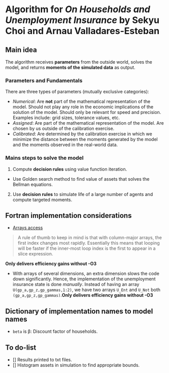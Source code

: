 # Algorithm for _On Households and Unemployment Insurance_ by Sekyu Choi and Arnau Valladares-Esteban
<!-- ### To-do/keep in mind
- Codes are for computers to execute and for humans to read.
- The code for couples should:
  - Have separate utility for the male and the female within the same maximization problem -->

## Main idea
The algorithm receives **parameters** from the outside world, solves the model, and returns **moments of the simulated data** as output.

### Parameters and Fundamentals
There are three types of parameters (mutually exclusive categories):
- *Numerical*: Are **not** part of the mathematical representation of the model. Should not play any role in the economic implications of the solution of the model. Should only be relevant for speed and precision. Examples include: grid sizes, tolerance values, etc.
- *Assigned*: Are part of the mathematical representation of the model. Are chosen by us outside of the calibration exercise.
- *Calibrated*: Are determined by the calibration exercise in which we minimize the distance between the moments generated by the model and the moments observed in the real-world data.

### Mains steps to solve the model
1. Compute **decision rules** using value function iteration.
  - Use Golden search method to find value of assets that solves the Bellman equations.
2. Use **decision rules** to simulate life of a large number of agents and compute targeted moments.

## Fortran implementation considerations

- [Arrays access](https://docs.julialang.org/en/stable/manual/performance-tips/#Access-arrays-in-memory-order,-along-columns-1)
> A rule of thumb to keep in mind is that with column-major arrays, the first index changes most rapidly. Essentially this means that looping will be faster if the inner-most loop index is the first to appear in a slice expression.

**Only delivers efficiency gains without -O3**

- With arrays of several dimensions, an extra dimension slows the code down significantly. Hence, the implementation of the unemployment insurance state is done *manually*. Instead of having an array `U(gp_a,gp_z,gp_gammas,1:2)`, we have two arrays `U_Ent` and `U_Not` both `(gp_a,gp_z,gp_gammas)`.**Only delivers efficiency gains without -O3**

## Dictionary of implementation names to model names
- `beta` is β: Discount factor of households.

## To do-list
- [] Results printed to txt files.
- [] Histogram assets in simulation to find appropriate bounds.
